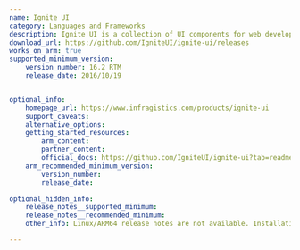 ```yaml
---
name: Ignite UI
category: Languages and Frameworks
description: Ignite UI is a collection of UI components for web development. It provides pre-built elements like grids, charts, and dashboards to help developers build feature-rich and data-driven web applications.
download_url: https://github.com/IgniteUI/ignite-ui/releases
works_on_arm: true
supported_minimum_version:
    version_number: 16.2 RTM
    release_date: 2016/10/19


optional_info:
    homepage_url: https://www.infragistics.com/products/ignite-ui
    support_caveats:
    alternative_options:
    getting_started_resources:
        arm_content:
        partner_content:
        official_docs: https://github.com/IgniteUI/ignite-ui?tab=readme-ov-file#install
    arm_recommended_minimum_version:
        version_number:
        release_date:

optional_hidden_info:
    release_notes__supported_minimum:
    release_notes__recommended_minimum:
    other_info: Linux/ARM64 release notes are not available. Installation and testing were done using released tar files.

---
```

